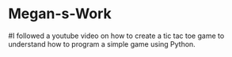 # Megan-s-Work
#I followed a youtube video on how to create a tic tac toe game to understand how to program a simple game using Python.
